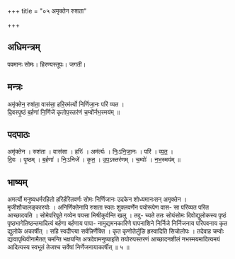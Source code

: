 +++
title = "०५ अमृक्तेन रुशता"

+++
## अधिमन्त्रम्
पवमानः सोमः। हिरण्यस्तूपः। जगती।

## मन्त्रः
अमृ॑क्तेन॒ रुश॑ता॒ वास॑सा॒ हरि॒रम॑र्त्यो निर्णिजा॒नः परि॑ व्यत ।  
दि॒वस्पृ॒ष्ठं ब॒र्हणा॑ नि॒र्णिजे॑ कृतोप॒स्तर॑णं च॒म्वो॑र्नभ॒स्मय॑म् ॥

## पदपाठः
अमृ॑क्तेन । रुश॑ता । वास॑सा । हरिः॑ । अम॑र्त्यः । निः॒ऽनि॒जा॒नः । परि॑ । व्य॒त॒ ।  
दि॒वः । पृ॒ष्ठम् । ब॒र्हणा॑ । निः॒ऽनिजे॑ । कृ॒त॒ । उ॒प॒ऽस्तर॑णम् । च॒म्वोः॑ । न॒भ॒स्मय॑म् ॥

## भाष्यम्
अमर्त्यो मनुष्यधर्मरहितो हरिर्हरितवर्णः सोमः निर्णिजानः उदकेन शोध्यमानःसन् अमृक्तेन । मृजीशौचालङ्कारयोः । अनिर्णिक्तेनापि रुशता स्वतः शुक्लवर्णेन पयोरूपेण वास- सा परिव्यत परित आच्छादयति । सोमेपरिपूते गव्येन पयसा मिश्रीकुर्वन्ति खलु । तदु- च्यते ततः सोयंसोमः दिवोद्युलोकस्य पृष्ठं पृष्ठभागेतिष्ठन्तमादित्यं बर्हणा बर्हणाय पापा- नामुद्यमनकारिणे पापनाशिने निर्निजे निर्निजनाय परिपवनाय कृत द्युलोके अकार्षीत् । सहि स्वदीप्त्या सर्वन्निर्णेक्ति । कृत कृणोतेर्लुङि ह्रस्वादिति सिचोलोपः । तदेवाह चम्वोः द्यावापृथिवीनामैतत् चमन्ति भक्षयन्ति अत्रदेवामनुष्याइति तयोरुपस्तरणं आच्छादनशीलं नभस्मयमादित्यमयं आदित्यस्य स्वभूतं तेजश्च सर्वेषां निर्णेजनायाकार्षीत् ॥ ५ ॥